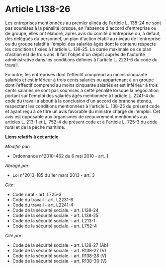 # Article L138-26

Les entreprises mentionnées au premier alinéa de l'article L. 138-24 ne sont pas soumises à la pénalité lorsque, en l'absence
d'accord d'entreprise ou de groupe, elles ont élaboré, après avis du comité d'entreprise ou, à défaut, des délégués du
personnel, un plan d'action établi au niveau de l'entreprise ou du groupe relatif à l'emploi des salariés âgés dont le
contenu respecte les conditions fixées à l'article L. 138-25. La durée maximale de ce plan d'action est de trois ans. Il fait
l'objet d'un dépôt auprès de l'autorité administrative dans les conditions définies à l'article L. 2231-6 du code du
travail. 

En outre, les entreprises dont l'effectif comprend au moins cinquante salariés et est inférieur à trois cents salariés ou
appartenant à un groupe dont l'effectif comprend au moins cinquante salariés et est inférieur à trois cents salariés ne sont
pas soumises à cette pénalité lorsque la négociation portant sur l'emploi des salariés âgés mentionnée à l'article L. 2241-4
du code du travail a abouti à la conclusion d'un accord de branche étendu, respectant les conditions mentionnées à l'article
L. 138-25 du présent code et ayant reçu à ce titre un avis favorable du ministre chargé de l'emploi. Cet avis est opposable
aux organismes de recouvrement mentionnés aux articles L. 213-1 et L. 752-4 du présent code et à l'article L. 725-3 du code
rural et de la pêche maritime.

**Liens relatifs à cet article**

_Modifié par_:

  - Ordonnance n°2010-462 du 6 mai 2010 - art. 1

_Abrogé par_:

  - Loi n°2013-185 du 1er mars 2013 - art. 3

_Cite_:

  - Code rural - art. L725-3
  - Code du travail - art. L2231-6
  - Code du travail - art. L2241-4
  - Code de la sécurité sociale. - art. L138-24
  - Code de la sécurité sociale. - art. L138-25
  - Code de la sécurité sociale. - art. L213-1
  - Code de la sécurité sociale. - art. L752-4

_Cité par_:

  - Code de la sécurité sociale. - art. L138-27 (Ab)
  - Code de la sécurité sociale. - art. R138-27 (V)
  - Code de la sécurité sociale. - art. R138-28 (V)
  - Code de la sécurité sociale. - art. R138-30 (V)
